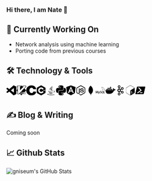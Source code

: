 ### Hi there, I am Nate 👋

## 👷 Currently Working On
- Network analysis using machine learning
- Porting code from previous courses

## 🛠️ Technology & Tools

<img align="left" alt="Visual Studio Code" width="26px" src="https://github.com/gniseum/gniseum/blob/main/assets/visualstudiocode.svg" />
<img align="left" alt="Visual Studio Code" width="26px" src="https://github.com/gniseum/gniseum/blob/main/assets/vim.svg" />
<img align="left" alt="Visual Studio Code" width="26px" src="https://github.com/gniseum/gniseum/blob/main/assets/c.svg" />
<img align="left" alt="Visual Studio Code" width="26px" src="https://github.com/gniseum/gniseum/blob/main/assets/cplusplus.svg" />
<img align="left" alt="Visual Studio Code" width="26px" src="https://github.com/gniseum/gniseum/blob/main/assets/java.svg" />
<img align="left" alt="Visual Studio Code" width="26px" src="https://github.com/gniseum/gniseum/blob/main/assets/python.svg" />
<img align="left" alt="Visual Studio Code" width="26px" src="https://github.com/gniseum/gniseum/blob/main/assets/angular.svg" />
<img align="left" alt="Visual Studio Code" width="26px" src="https://github.com/gniseum/gniseum/blob/main/assets/node-dot-js.svg" />
<img align="left" alt="Visual Studio Code" width="26px" src="https://github.com/gniseum/gniseum/blob/main/assets/mongodb.svg" />
<img align="left" alt="Visual Studio Code" width="26px" src="https://github.com/gniseum/gniseum/blob/main/assets/mysql.svg" />
<img align="left" alt="Visual Studio Code" width="26px" src="https://github.com/gniseum/gniseum/blob/main/assets/docker.svg" />
<img align="left" alt="Visual Studio Code" width="26px" src="https://github.com/gniseum/gniseum/blob/main/assets/apachekafka.svg" />
<img align="left" alt="Visual Studio Code" width="26px" src="https://github.com/gniseum/gniseum/blob/main/assets/gnubash.svg" />
<img align="left" alt="Visual Studio Code" width="26px" src="https://github.com/gniseum/gniseum/blob/main/assets/powershell.svg" />

<br />
<br />



## ✍️ Blog & Writing

Coming soon

## 📈 Github Stats

<img align="center" alt="gniseum's GitHub Stats" src="https://github-readme-stats.vercel.app/api?username=gniseum&count_private=true&show_icons=true&theme=algolia" />
<br />

